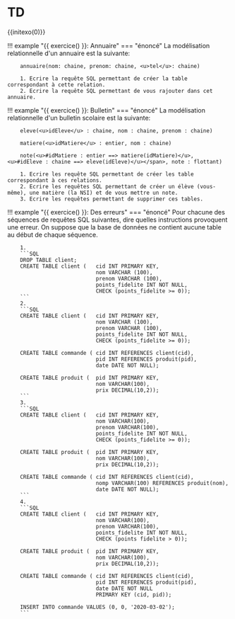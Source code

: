
# TD

{{initexo(0)}}


!!! example "{{ exercice() }}: Annuaire"
    === "énoncé"
        La modélisation relationnelle d'un annuaire est la suivante:

        annuaire(nom: chaine, prenom: chaine, <u>tel</u>: chaine)

        1. Ecrire la requête SQL permettant de créer la table correspondant à cette relation.
        2. Ecrire la requête SQL permettant de vous rajouter dans cet annuaire.

!!! example "{{ exercice() }}: Bulletin"
    === "énoncé"
        La modélisation relationnelle d'un bulletin scolaire est la suivante:

        eleve(<u>idEleve</u> : chaine, nom : chaine, prenom : chaine)

        matiere(<u>idMatiere</u> : entier, nom : chaine)

        note(<u>#idMatiere : entier ==> matiere(idMatiere)</u>, <u>#idEleve : chaine ==> eleve(idEleve)</u></span>, note : flottant)

        1. Ecrire les requête SQL permettant de créer les table correspondant à ces relations.
        2. Ecrire les requêtes SQL permettant de créer un élève (vous-même), une matière (la NSI) et de vous mettre un note.
        3. Ecrire les requêtes permettant de supprimer ces tables.

!!! example "{{ exercice() }}: Des erreurs"
    === "énoncé"
        Pour chacune des séquences de requêtes SQL suivantes, dire quelles instructions provoquent une erreur. On suppose que la base de données ne contient aucune table au début de chaque séquence.

        1. 
        ```SQL
        DROP TABLE client;
        CREATE TABLE client (   cid INT PRIMARY KEY,
                                nom VARCHAR (100),
                                prenom VARCHAR (100),
                                points_fidelite INT NOT NULL, 
                                CHECK (points_fidelite >= 0));
        ```
        2. 
        ```SQL
        CREATE TABLE client (   cid INT PRIMARY KEY,
                                nom VARCHAR (100),
                                prenom VARCHAR (100),
                                points_fidelite INT NOT NULL,
                                CHECK (points_fidelite >= 0));

        CREATE TABLE commande ( cid INT REFERENCES client(cid),
                                pid INT REFERENCES produit(pid),
                                date DATE NOT NULL);

        CREATE TABLE produit (  pid INT PRIMARY KEY,
                                nom VARCHAR(100),
                                prix DECIMAL(10,2));
        ```
        3. 
        ```SQL
        CREATE TABLE client (   cid INT PRIMARY KEY, 
                                nom VARCHAR(100), 
                                prenom VARCHAR(100),
                                points_fidelite INT NOT NULL, 
                                CHECK (points_fidelite >= 0));
                                
        CREATE TABLE produit (  pid INT PRIMARY KEY, 
                                nom VARCHAR(100),
                                prix DECIMAL(10,2));

        CREATE TABLE commande ( cid INT REFERENCES client(cid),
                                nomp VARCHAR(100) REFERENCES produit(nom),
                                date DATE NOT NULL);
        ```
        4. 
        ```SQL
        CREATE TABLE client (   cid INT PRIMARY KEY,
                                nom VARCHAR(100),
                                prenom VARCHAR(100),
                                points_fidelite INT NOT NULL,
                                CHECK (points fidelite > 0)); 
                                
        CREATE TABLE produit (  pid INT PRIMARY KEY,
                                nom VARCHAR(100),
                                prix DECIMAL(10,2));

        CREATE TABLE commande ( cid INT REFERENCES client(cid),
                                pid INT REFERENCES produit(pid),
                                date DATE NOT NULL
                                PRIMARY KEY (cid, pid));

        INSERT INTO commande VALUES (0, 0, '2020-03-02');
        ```




